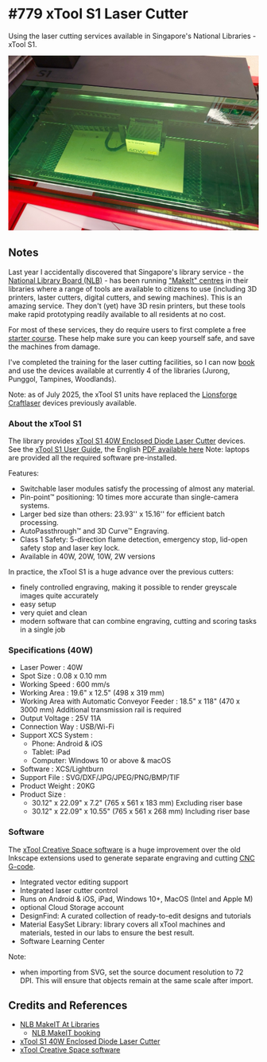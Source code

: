 # #779 xTool S1 Laser Cutter

Using the laser cutting services available in Singapore's National Libraries - xTool S1.

![Build](./assets/xToolS1_build.jpg?raw=true)

## Notes

Last year I accidentally discovered that Singapore's library service - the [National Library Board (NLB)](https://www.nlb.gov.sg/main/home) - has been running ["MakeIt" centres](https://www.nlb.gov.sg/main/services/MakeIT-at-Libraries) in their libraries where a range of tools are available to citizens to use (including 3D printers, laster cutters, digital cutters, and sewing machines). This is an amazing service. They don't (yet) have 3D resin printers, but these tools make rapid prototyping readily available to all residents at no cost.

For most of these services, they do require users to first complete a free [starter course](https://go.gov.sg/nlb-makeit-events). These help make sure you can keep yourself safe, and save the machines from damage.

I've completed the training for the laser cutting facilities, so I can now [book](https://makeitsg.simplybook.asia/v2/) and use the devices available at currently 4 of the libraries (Jurong, Punggol, Tampines, Woodlands).

Note: as of July 2025, the xTool S1 units have replaced the [Lionsforge Craftlaser](../LionsforgeCraftlaser/) devices previously available.

### About the xTool S1

The library provides [xTool S1 40W Enclosed Diode Laser Cutter](https://www.xtool.com/products/xtool-s1-laser-cutter) devices.
See the [xTool S1 User Guide](https://support.xtool.com/article/1106),
the English [PDF available here](./assets/xTool-S1-Quick-Start-Guide-en.pdf)
Note: laptops are provided all the required software pre-installed.

Features:

* Switchable laser modules satisfy the processing of almost any material.
* Pin-point™ positioning: 10 times more accurate than single-camera systems.
* Larger bed size than others: 23.93'' x 15.16'' for efficient batch processing.
* AutoPassthrough™ and 3D Curve™ Engraving.
* Class 1 Safety: 5-direction flame detection, emergency stop, lid-open safety stop and laser key lock.
* Available in 40W, 20W, 10W, 2W versions

In practice, the xTool S1 is a huge advance over the previous cutters:

* finely controlled engraving, making it possible to render greyscale images quite accurately
* easy setup
* very quiet and clean
* modern software that can combine engraving, cutting and scoring tasks in a single job

### Specifications (40W)

* Laser Power : 40W
* Spot Size   : 0.08 x 0.10 mm
* Working Speed : 600 mm/s
* Working Area : 19.6" x 12.5" (498 x 319 mm)
* Working Area with Automatic Conveyor Feeder : 18.5" x 118" (470 x 3000 mm) Additional transmission rail is required
* Output Voltage : 25V 11A
* Connection Way : USB/Wi-Fi
* Support XCS System :
    * Phone: Android & iOS
    * Tablet: iPad
    * Computer: Windows 10 or above & macOS
* Software : XCS/Lightburn
* Support File : SVG/DXF/JPG/JPEG/PNG/BMP/TIF
* Product Weight : 20KG
* Product Size :
    * 30.12" x 22.09" x 7.2" (765 x 561 x 183 mm) Excluding riser base
    * 30.12" x 22.09" x 10.55" (765 x 561 x 268 mm) Including riser base

### Software

The [xTool Creative Space software](https://www.xtool.com/pages/software) is a huge improvement over the old Inkscape extensions used to generate separate engraving and cutting [CNC G-code](https://en.wikipedia.org/wiki/G-code).

* Integrated vector editing support
* Integrated laser cutter control
* Runs on Android & iOS, iPad, Windows 10+, MacOS (Intel and Apple M)
* optional Cloud Storage account
* DesignFind: A curated collection of ready-to-edit designs and tutorials
* Material EasySet Library: library covers all xTool machines and materials, tested in our labs to ensure the best result.
* Software Learning Center

Note:

* when importing from SVG, set the source document resolution to 72 DPI. This will ensure that objects remain at the same scale after import.

## Credits and References

* [NLB MakeIT At Libraries](https://www.nlb.gov.sg/main/services/MakeIT-at-Libraries)
    * [NLB MakeIT booking](https://makeitsg.simplybook.asia/v2/)
* [xTool S1 40W Enclosed Diode Laser Cutter](https://www.xtool.com/products/xtool-s1-laser-cutter)
* [xTool Creative Space software](https://www.xtool.com/pages/software)
